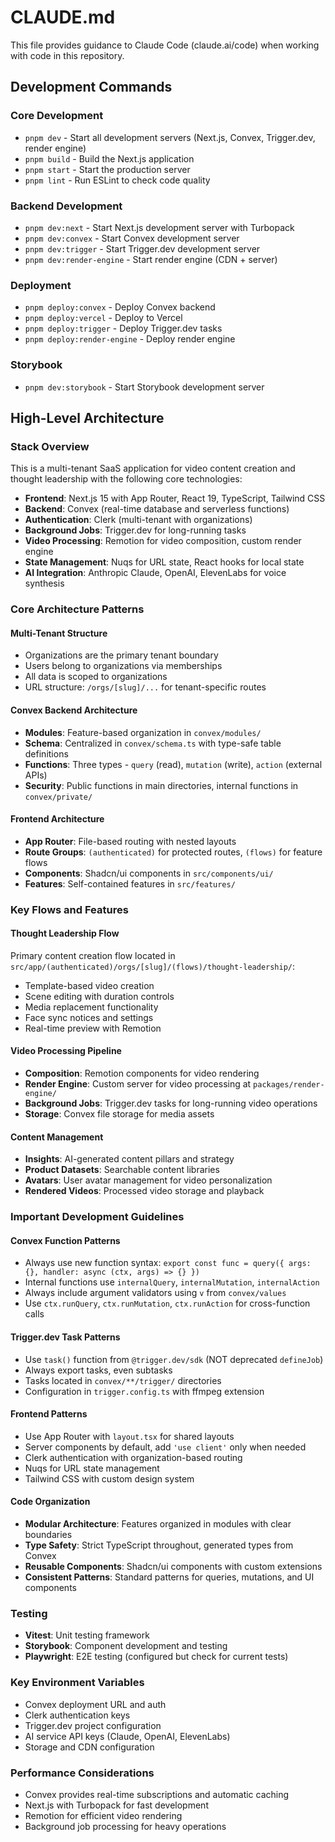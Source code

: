 # CLAUDE.md

This file provides guidance to Claude Code (claude.ai/code) when working with code in this repository.

## Development Commands

### Core Development
- `pnpm dev` - Start all development servers (Next.js, Convex, Trigger.dev, render engine)
- `pnpm build` - Build the Next.js application
- `pnpm start` - Start the production server
- `pnpm lint` - Run ESLint to check code quality

### Backend Development
- `pnpm dev:next` - Start Next.js development server with Turbopack
- `pnpm dev:convex` - Start Convex development server
- `pnpm dev:trigger` - Start Trigger.dev development server
- `pnpm dev:render-engine` - Start render engine (CDN + server)

### Deployment
- `pnpm deploy:convex` - Deploy Convex backend
- `pnpm deploy:vercel` - Deploy to Vercel
- `pnpm deploy:trigger` - Deploy Trigger.dev tasks
- `pnpm deploy:render-engine` - Deploy render engine

### Storybook
- `pnpm dev:storybook` - Start Storybook development server

## High-Level Architecture

### Stack Overview
This is a multi-tenant SaaS application for video content creation and thought leadership with the following core technologies:

- **Frontend**: Next.js 15 with App Router, React 19, TypeScript, Tailwind CSS
- **Backend**: Convex (real-time database and serverless functions)
- **Authentication**: Clerk (multi-tenant with organizations)
- **Background Jobs**: Trigger.dev for long-running tasks
- **Video Processing**: Remotion for video composition, custom render engine
- **State Management**: Nuqs for URL state, React hooks for local state
- **AI Integration**: Anthropic Claude, OpenAI, ElevenLabs for voice synthesis

### Core Architecture Patterns

#### Multi-Tenant Structure
- Organizations are the primary tenant boundary
- Users belong to organizations via memberships
- All data is scoped to organizations
- URL structure: `/orgs/[slug]/...` for tenant-specific routes

#### Convex Backend Architecture
- **Modules**: Feature-based organization in `convex/modules/`
- **Schema**: Centralized in `convex/schema.ts` with type-safe table definitions
- **Functions**: Three types - `query` (read), `mutation` (write), `action` (external APIs)
- **Security**: Public functions in main directories, internal functions in `convex/private/`

#### Frontend Architecture
- **App Router**: File-based routing with nested layouts
- **Route Groups**: `(authenticated)` for protected routes, `(flows)` for feature flows
- **Components**: Shadcn/ui components in `src/components/ui/`
- **Features**: Self-contained features in `src/features/`

### Key Flows and Features

#### Thought Leadership Flow
Primary content creation flow located in `src/app/(authenticated)/orgs/[slug]/(flows)/thought-leadership/`:
- Template-based video creation
- Scene editing with duration controls
- Media replacement functionality
- Face sync notices and settings
- Real-time preview with Remotion

#### Video Processing Pipeline
- **Composition**: Remotion components for video rendering
- **Render Engine**: Custom server for video processing at `packages/render-engine/`
- **Background Jobs**: Trigger.dev tasks for long-running video operations
- **Storage**: Convex file storage for media assets

#### Content Management
- **Insights**: AI-generated content pillars and strategy
- **Product Datasets**: Searchable content libraries
- **Avatars**: User avatar management for video personalization
- **Rendered Videos**: Processed video storage and playback

### Important Development Guidelines

#### Convex Function Patterns
- Always use new function syntax: `export const func = query({ args: {}, handler: async (ctx, args) => {} })`
- Internal functions use `internalQuery`, `internalMutation`, `internalAction`
- Always include argument validators using `v` from `convex/values`
- Use `ctx.runQuery`, `ctx.runMutation`, `ctx.runAction` for cross-function calls

#### Trigger.dev Task Patterns
- Use `task()` function from `@trigger.dev/sdk` (NOT deprecated `defineJob`)
- Always export tasks, even subtasks
- Tasks located in `convex/**/trigger/` directories
- Configuration in `trigger.config.ts` with ffmpeg extension

#### Frontend Patterns
- Use App Router with `layout.tsx` for shared layouts
- Server components by default, add `'use client'` only when needed
- Clerk authentication with organization-based routing
- Nuqs for URL state management
- Tailwind CSS with custom design system

#### Code Organization
- **Modular Architecture**: Features organized in modules with clear boundaries
- **Type Safety**: Strict TypeScript throughout, generated types from Convex
- **Reusable Components**: Shadcn/ui components with custom extensions
- **Consistent Patterns**: Standard patterns for queries, mutations, and UI components

### Testing
- **Vitest**: Unit testing framework
- **Storybook**: Component development and testing
- **Playwright**: E2E testing (configured but check for current tests)

### Key Environment Variables
- Convex deployment URL and auth
- Clerk authentication keys
- Trigger.dev project configuration
- AI service API keys (Claude, OpenAI, ElevenLabs)
- Storage and CDN configuration

### Performance Considerations
- Convex provides real-time subscriptions and automatic caching
- Next.js with Turbopack for fast development
- Remotion for efficient video rendering
- Background job processing for heavy operations